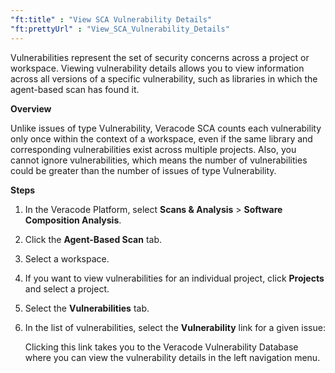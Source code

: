 ```yaml
---
"ft:title" : "View SCA Vulnerability Details"
"ft:prettyUrl" : "View_SCA_Vulnerability_Details"
---
```


Vulnerabilities represent the set of security concerns across a project or workspace. Viewing vulnerability details allows you to view information across all versions of a specific vulnerability, such as libraries in which the agent-based scan has found it.

<p font-size="13pt"><b>Overview</b></p>

Unlike issues of type Vulnerability, Veracode SCA counts each vulnerability only once within the context of a workspace, even if the same library and corresponding vulnerabilities exist across multiple projects. Also, you cannot ignore vulnerabilities, which means the number of vulnerabilities could be greater than the number of issues of type Vulnerability.

<p font-size="13pt"><b>Steps</b></p>

1.  In the Veracode Platform, select **Scans & Analysis** > **Software Composition Analysis**.
2.  Click the **Agent-Based Scan** tab.
3.  Select a workspace.
4.  If you want to view vulnerabilities for an individual project, click **Projects** and select a project.
5.  Select the **Vulnerabilities** tab.
6.  In the list of vulnerabilities, select the **Vulnerability** link for a given issue:

    Clicking this link takes you to the Veracode Vulnerability Database where you can view the vulnerability details in the left navigation menu.

